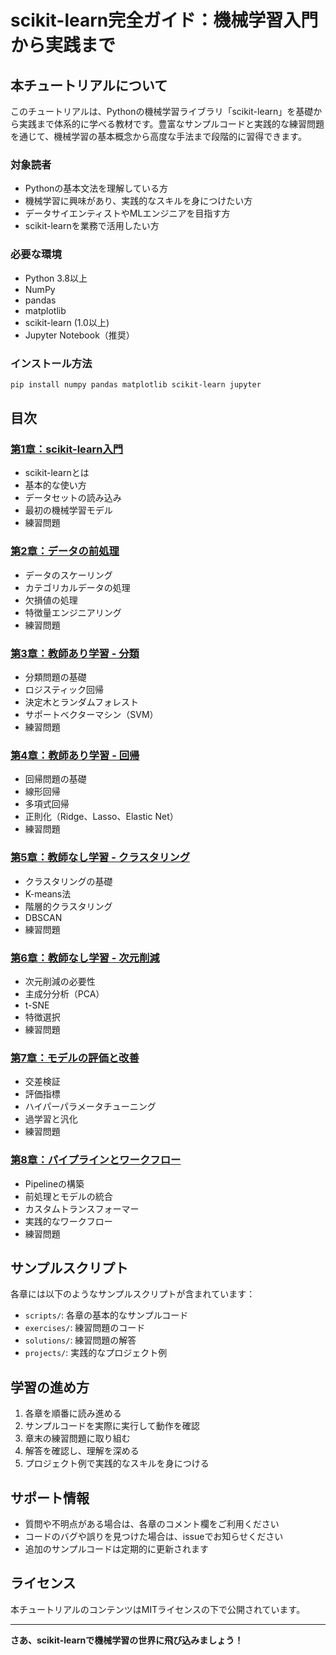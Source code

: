 # scikit-learn完全ガイド：機械学習入門から実践まで

## 本チュートリアルについて

このチュートリアルは、Pythonの機械学習ライブラリ「scikit-learn」を基礎から実践まで体系的に学べる教材です。豊富なサンプルコードと実践的な練習問題を通じて、機械学習の基本概念から高度な手法まで段階的に習得できます。

### 対象読者

- Pythonの基本文法を理解している方
- 機械学習に興味があり、実践的なスキルを身につけたい方
- データサイエンティストやMLエンジニアを目指す方
- scikit-learnを業務で活用したい方

### 必要な環境

- Python 3.8以上
- NumPy
- pandas
- matplotlib
- scikit-learn (1.0以上)
- Jupyter Notebook（推奨）

### インストール方法

```bash
pip install numpy pandas matplotlib scikit-learn jupyter
```

## 目次

### [第1章：scikit-learn入門](chapter1_introduction.md)
- scikit-learnとは
- 基本的な使い方
- データセットの読み込み
- 最初の機械学習モデル
- 練習問題

### [第2章：データの前処理](chapter2_preprocessing.md)
- データのスケーリング
- カテゴリカルデータの処理
- 欠損値の処理
- 特徴量エンジニアリング
- 練習問題

### [第3章：教師あり学習 - 分類](chapter3_classification.md)
- 分類問題の基礎
- ロジスティック回帰
- 決定木とランダムフォレスト
- サポートベクターマシン（SVM）
- 練習問題

### [第4章：教師あり学習 - 回帰](chapter4_regression.md)
- 回帰問題の基礎
- 線形回帰
- 多項式回帰
- 正則化（Ridge、Lasso、Elastic Net）
- 練習問題

### [第5章：教師なし学習 - クラスタリング](chapter5_clustering.md)
- クラスタリングの基礎
- K-means法
- 階層的クラスタリング
- DBSCAN
- 練習問題

### [第6章：教師なし学習 - 次元削減](chapter6_dimensionality_reduction.md)
- 次元削減の必要性
- 主成分分析（PCA）
- t-SNE
- 特徴選択
- 練習問題

### [第7章：モデルの評価と改善](chapter7_model_evaluation.md)
- 交差検証
- 評価指標
- ハイパーパラメータチューニング
- 過学習と汎化
- 練習問題

### [第8章：パイプラインとワークフロー](chapter8_pipelines.md)
- Pipelineの構築
- 前処理とモデルの統合
- カスタムトランスフォーマー
- 実践的なワークフロー
- 練習問題

## サンプルスクリプト

各章には以下のようなサンプルスクリプトが含まれています：

- `scripts/`: 各章の基本的なサンプルコード
- `exercises/`: 練習問題のコード
- `solutions/`: 練習問題の解答
- `projects/`: 実践的なプロジェクト例

## 学習の進め方

1. 各章を順番に読み進める
2. サンプルコードを実際に実行して動作を確認
3. 章末の練習問題に取り組む
4. 解答を確認し、理解を深める
5. プロジェクト例で実践的なスキルを身につける

## サポート情報

- 質問や不明点がある場合は、各章のコメント欄をご利用ください
- コードのバグや誤りを見つけた場合は、issueでお知らせください
- 追加のサンプルコードは定期的に更新されます

## ライセンス

本チュートリアルのコンテンツはMITライセンスの下で公開されています。

---

**さあ、scikit-learnで機械学習の世界に飛び込みましょう！**